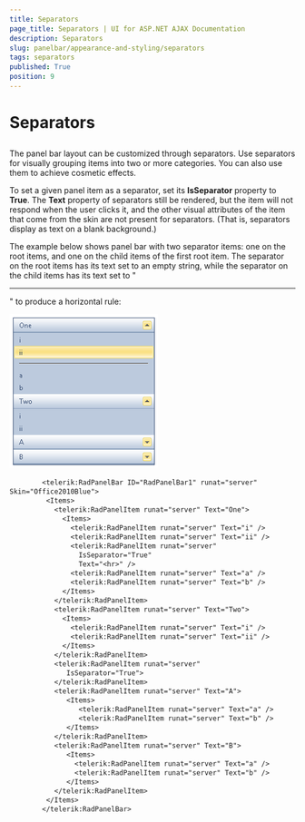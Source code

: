 ```yaml
---
title: Separators
page_title: Separators | UI for ASP.NET AJAX Documentation
description: Separators
slug: panelbar/appearance-and-styling/separators
tags: separators
published: True
position: 9
---
```


# Separators



## 

The panel bar layout can be customized through separators. Use separators for visually grouping items into two or more categories. You can also use them to achieve cosmetic effects.

To set a given panel item as a separator, set its __IsSeparator__ property to __True__. The __Text__ property of separators still be rendered, but the item will not respond when the user clicks it, and the other visual attributes of the item that come from the skin are not present for separators. (That is, separators display as text on a blank background.)

The example below shows panel bar with two separator items: one on the root items, and one on the child items of the first root item. The separator on the root items has its text set to an empty string, while the separator on the child items has its text set to "<hr>" to produce a horizontal rule:

![Separators](images/panelbar_separators.png)

````ASPNET
	    <telerik:RadPanelBar ID="RadPanelBar1" runat="server" Skin="Office2010Blue">
	     <Items>
	       <telerik:RadPanelItem runat="server" Text="One">
	         <Items>
	           <telerik:RadPanelItem runat="server" Text="i" />
	           <telerik:RadPanelItem runat="server" Text="ii" />
	           <telerik:RadPanelItem runat="server"
	             IsSeparator="True"
	             Text="<hr>" />
	           <telerik:RadPanelItem runat="server" Text="a" />
	           <telerik:RadPanelItem runat="server" Text="b" />
	         </Items>
	       </telerik:RadPanelItem>
	       <telerik:RadPanelItem runat="server" Text="Two">
	         <Items>
	           <telerik:RadPanelItem runat="server" Text="i" />
	           <telerik:RadPanelItem runat="server" Text="ii" />
	         </Items>
	       </telerik:RadPanelItem>
	       <telerik:RadPanelItem runat="server"
	          IsSeparator="True">
	       </telerik:RadPanelItem>
	       <telerik:RadPanelItem runat="server" Text="A">
	          <Items>
	             <telerik:RadPanelItem runat="server" Text="a" />
	             <telerik:RadPanelItem runat="server" Text="b" />
	          </Items>
	       </telerik:RadPanelItem>
	       <telerik:RadPanelItem runat="server" Text="B">
	          <Items>
	            <telerik:RadPanelItem runat="server" Text="a" />
	            <telerik:RadPanelItem runat="server" Text="b" />
	          </Items>
	       </telerik:RadPanelItem>
	     </Items>
	    </telerik:RadPanelBar>
				
````


